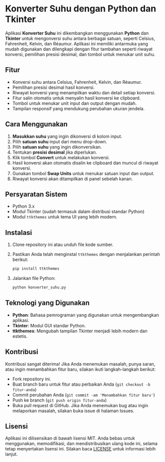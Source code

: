# Konverter Suhu dengan Python dan Tkinter

Aplikasi **Konverter Suhu** ini dikembangkan menggunakan **Python** dan **Tkinter** untuk mengonversi suhu antara berbagai satuan, seperti Celsius, Fahrenheit, Kelvin, dan Réaumur. Aplikasi ini memiliki antarmuka yang mudah digunakan dan dilengkapi dengan fitur tambahan seperti riwayat konversi, pemilihan presisi desimal, dan tombol untuk menukar unit suhu.

## Fitur

- Konversi suhu antara Celsius, Fahrenheit, Kelvin, dan Réaumur.
- Pemilihan presisi desimal hasil konversi.
- Riwayat konversi yang menampilkan waktu dan detail setiap konversi.
- Fitur salin otomatis untuk menyalin hasil konversi ke clipboard.
- Tombol untuk menukar unit input dan output dengan mudah.
- Tampilan responsif yang mendukung perubahan ukuran jendela.

## Cara Menggunakan

1. **Masukkan suhu** yang ingin dikonversi di kolom input.
2. Pilih **satuan suhu** input dari menu drop-down.
3. Pilih **satuan suhu** yang ingin dikonversikan.
4. Tentukan **presisi desimal** jika diperlukan.
5. Klik tombol **Convert** untuk melakukan konversi.
6. Hasil konversi akan otomatis disalin ke clipboard dan muncul di riwayat konversi.
7. Gunakan tombol **Swap Units** untuk menukar satuan input dan output.
8. Riwayat konversi akan ditampilkan di panel sebelah kanan.

## Persyaratan Sistem

- Python 3.x
- Modul Tkinter (sudah termasuk dalam distribusi standar Python)
- Modul `ttkthemes` untuk tema UI yang lebih modern.

## Instalasi

1. Clone repository ini atau unduh file kode sumber.
2. Pastikan Anda telah menginstal `ttkthemes` dengan menjalankan perintah berikut:

    ```bash
    pip install ttkthemes
    ```

3. Jalankan file Python:

    ```bash
    python konverter_suhu.py
    ```

## Teknologi yang Digunakan

- **Python**: Bahasa pemrograman yang digunakan untuk mengembangkan aplikasi.
- **Tkinter**: Modul GUI standar Python.
- **ttkthemes**: Mengubah tampilan Tkinter menjadi lebih modern dan estetis.

## Kontribusi

Kontribusi sangat diterima! Jika Anda menemukan masalah, punya saran, atau ingin menambahkan fitur baru, silakan ikuti langkah-langkah berikut:
- Fork repository ini.
- Buat branch baru untuk fitur atau perbaikan Anda (``git checkout -b fitur-anda``)
- Commit perubahan Anda (``git commit -am 'Menambahkan fitur baru'``)
- Push ke branch (``git push origin fitur-anda``)
- Buka pull request di GitHub.
Jika Anda menemukan bug atau ingin melaporkan masalah, silakan buka issue di halaman Issues.

## Lisensi

Aplikasi ini dilisensikan di bawah lisensi MIT. Anda bebas untuk menggunakan, memodifikasi, dan mendistribusikan ulang kode ini, selama tetap menyertakan lisensi ini. Silakan baca [LICENSE](LICENSE) untuk informasi lebih lanjut.
